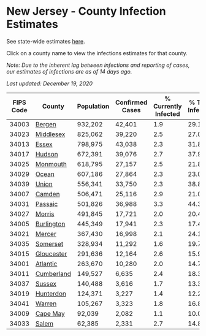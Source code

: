 # New Jersey - County Infection Estimates

See state-wide estimates [here](/infections/us-nj).

Click on a county name to view the infections estimates for that county.

*Note: Due to the inherent lag between infections and reporting of cases, our estimates of infections are as of 14 days ago.*

*Last updated: December 19, 2020*

|   FIPS Code |                   County |   Population |   Confirmed Cases |   % Currently Infected |   % Total Infected |
|-------------|--------------------------|--------------|-------------------|------------------------|--------------------|
|       34003 |         [Bergen](bergen) |      932,202 |            42,401 |                    1.9 |               29.1 |
|       34023 |   [Middlesex](middlesex) |      825,062 |            39,220 |                    2.5 |               27.0 |
|       34013 |           [Essex](essex) |      798,975 |            43,038 |                    2.3 |               31.8 |
|       34017 |         [Hudson](hudson) |      672,391 |            39,076 |                    2.7 |               37.9 |
|       34025 |     [Monmouth](monmouth) |      618,795 |            27,157 |                    2.5 |               21.8 |
|       34029 |           [Ocean](ocean) |      607,186 |            27,864 |                    2.3 |               23.0 |
|       34039 |           [Union](union) |      556,341 |            33,750 |                    2.3 |               38.8 |
|       34007 |         [Camden](camden) |      506,471 |            25,116 |                    2.9 |               21.0 |
|       34031 |       [Passaic](passaic) |      501,826 |            36,988 |                    3.3 |               44.3 |
|       34027 |         [Morris](morris) |      491,845 |            17,721 |                    2.0 |               20.4 |
|       34005 | [Burlington](burlington) |      445,349 |            17,941 |                    2.3 |               17.4 |
|       34021 |         [Mercer](mercer) |      367,430 |            16,998 |                    2.1 |               24.1 |
|       34035 |     [Somerset](somerset) |      328,934 |            11,292 |                    1.6 |               19.7 |
|       34015 | [Gloucester](gloucester) |      291,636 |            12,164 |                    2.6 |               15.9 |
|       34001 |     [Atlantic](atlantic) |      263,670 |            10,280 |                    2.0 |               14.7 |
|       34011 | [Cumberland](cumberland) |      149,527 |             6,635 |                    2.4 |               18.3 |
|       34037 |         [Sussex](sussex) |      140,488 |             3,616 |                    1.7 |               13.3 |
|       34019 |   [Hunterdon](hunterdon) |      124,371 |             3,227 |                    1.4 |               12.2 |
|       34041 |         [Warren](warren) |      105,267 |             3,323 |                    1.8 |               16.8 |
|       34009 |     [Cape May](cape-may) |       92,039 |             2,082 |                    1.1 |               10.0 |
|       34033 |           [Salem](salem) |       62,385 |             2,331 |                    2.7 |               14.8 |
